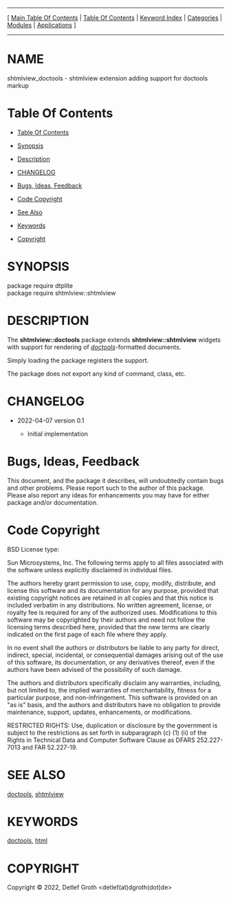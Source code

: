 
[//000000001]: # (shtmlview\_doctools \- Basic HTML and Markdown viewer widget)
[//000000002]: # (Generated from file 'shtmlview\-doctools\.man' by tcllib/doctools with format 'markdown')
[//000000003]: # (Copyright &copy; 2022, Detlef Groth <detlef\(at\)dgroth\(dot\)de>)
[//000000004]: # (shtmlview\_doctools\(n\) 0\.1 tklib "Basic HTML and Markdown viewer widget")

<hr> [ <a href="../../../../toc.md">Main Table Of Contents</a> &#124; <a
href="../../../toc.md">Table Of Contents</a> &#124; <a
href="../../../../index.md">Keyword Index</a> &#124; <a
href="../../../../toc0.md">Categories</a> &#124; <a
href="../../../../toc1.md">Modules</a> &#124; <a
href="../../../../toc2.md">Applications</a> ] <hr>

# NAME

shtmlview\_doctools \- shtmlview extension adding support for doctools markup

# <a name='toc'></a>Table Of Contents

  - [Table Of Contents](#toc)

  - [Synopsis](#synopsis)

  - [Description](#section1)

  - [CHANGELOG](#section2)

  - [Bugs, Ideas, Feedback](#section3)

  - [Code Copyright](#section4)

  - [See Also](#seealso)

  - [Keywords](#keywords)

  - [Copyright](#copyright)

# <a name='synopsis'></a>SYNOPSIS

package require dtplite  
package require shtmlview::shtmlview  

# <a name='description'></a>DESCRIPTION

The __shtmlview::doctools__ package extends __shtmlview::shtmlview__
widgets with support for rendering of
*[doctools](\.\./\.\./\.\./\.\./index\.md\#doctools)*\-formatted documents\.

Simply loading the package registers the support\.

The package does not export any kind of command, class, etc\.

# <a name='section2'></a>CHANGELOG

  - 2022\-04\-07 version 0\.1

      * Initial implementation

# <a name='section3'></a>Bugs, Ideas, Feedback

This document, and the package it describes, will undoubtedly contain bugs and
other problems\. Please report such to the author of this package\. Please also
report any ideas for enhancements you may have for either package and/or
documentation\.

# <a name='section4'></a>Code Copyright

BSD License type:

Sun Microsystems, Inc\. The following terms apply to all files associated with
the software unless explicitly disclaimed in individual files\.

The authors hereby grant permission to use, copy, modify, distribute, and
license this software and its documentation for any purpose, provided that
existing copyright notices are retained in all copies and that this notice is
included verbatim in any distributions\. No written agreement, license, or
royalty fee is required for any of the authorized uses\. Modifications to this
software may be copyrighted by their authors and need not follow the licensing
terms described here, provided that the new terms are clearly indicated on the
first page of each file where they apply\.

In no event shall the authors or distributors be liable to any party for direct,
indirect, special, incidental, or consequential damages arising out of the use
of this software, its documentation, or any derivatives thereof, even if the
authors have been advised of the possibility of such damage\.

The authors and distributors specifically disclaim any warranties, including,
but not limited to, the implied warranties of merchantability, fitness for a
particular purpose, and non\-infringement\. This software is provided on an "as
is" basis, and the authors and distributors have no obligation to provide
maintenance, support, updates, enhancements, or modifications\.

RESTRICTED RIGHTS: Use, duplication or disclosure by the government is subject
to the restrictions as set forth in subparagraph \(c\) \(1\) \(ii\) of the Rights in
Technical Data and Computer Software Clause as DFARS 252\.227\-7013 and FAR
52\.227\-19\.

# <a name='seealso'></a>SEE ALSO

[doctools](\.\./\.\./\.\./\.\./index\.md\#doctools), [shtmlview](shtmlview\.md)

# <a name='keywords'></a>KEYWORDS

[doctools](\.\./\.\./\.\./\.\./index\.md\#doctools),
[html](\.\./\.\./\.\./\.\./index\.md\#html)

# <a name='copyright'></a>COPYRIGHT

Copyright &copy; 2022, Detlef Groth <detlef\(at\)dgroth\(dot\)de>
